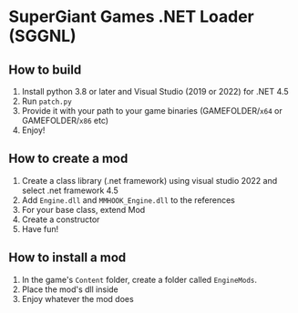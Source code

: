 # SuperGiant Games .NET Loader (SGGNL)

## How to build
1. Install python 3.8 or later and Visual Studio (2019 or 2022) for .NET 4.5
2. Run `patch.py`
3. Provide it with your path to your game binaries (GAMEFOLDER/`x64` or GAMEFOLDER/`x86` etc)
4. Enjoy!

## How to create a mod
1. Create a class library (.net framework) using visual studio 2022 and select .net framework 4.5
2. Add `Engine.dll` and `MMHOOK_Engine.dll` to the references
3. For your base class, extend Mod
4. Create a constructor
5. Have fun!

## How to install a mod
1. In the game's `Content` folder, create a folder called `EngineMods`.
2. Place the mod's dll inside
3. Enjoy whatever the mod does
